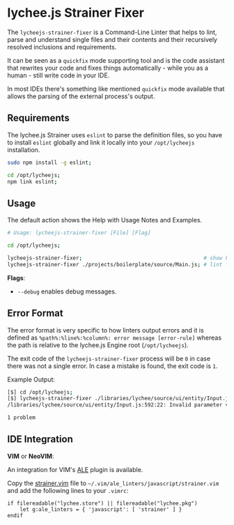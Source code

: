 
# lychee.js Strainer Fixer

The `lycheejs-strainer-fixer` is a Command-Line Linter that
helps to lint, parse and understand single files and their
contents and their recursively resolved inclusions and
requirements.

It can be seen as a `quickfix` mode supporting tool and is
the code assistant that rewrites your code and fixes things
automatically - while you as a human - still write code in
your IDE.

In most IDEs there's something like mentioned `quickfix` mode
available that allows the parsing of the external process's
output.

## Requirements

The lychee.js Strainer uses `eslint` to parse the definition
files, so you have to install `eslint` globally and link it
locally into your `/opt/lycheejs` installation.

```bash
sudo npm install -g eslint;

cd /opt/lycheejs;
npm link eslint;
```


## Usage

The default action shows the Help with Usage Notes and
Examples.

```bash
# Usage: lycheejs-strainer-fixer [File] [Flag]

cd /opt/lycheejs;

lycheejs-strainer-fixer;                                       # show help
lycheejs-strainer-fixer ./projects/boilerplate/source/Main.js; # lint file
```

**Flags**:

- `--debug` enables debug messages.

## Error Format

The error format is very specific to how linters output errors and it is
defined as `%path%:%line%:%column%: error message [error-rule]` whereas
the path is relative to the lychee.js Engine root (`/opt/lycheejs`).

The exit code of the `lycheejs-strainer-fixer` process will be `0`
in case there was not a single error. In case a mistake is found,
the exit code is `1`.

Example Output:

```bash
[$] cd /opt/lycheejs;
[$] lycheejs-strainer-fixer ./libraries/lychee/source/ui/entity/Input.js;
/libraries/lychee/source/ui/entity/Input.js:592:22: Invalid parameter values for "value" for method "setValue()". [no-parameter-value]

1 problem
```

## IDE Integration

**VIM** or **NeoVIM**:

An integration for VIM's [ALE](https://github.com/w0rp/ALE) plugin
is available.

Copy the [strainer.vim](/bin/linter/ale/strainer.vim) file to
`~/.vim/ale_linters/javascript/strainer.vim` and add the following
lines to your `.vimrc`:

```vim
if filereadable("lychee.store") || filereadable("lychee.pkg")
	let g:ale_linters = { 'javascript': [ 'strainer' ] }
endif
```

